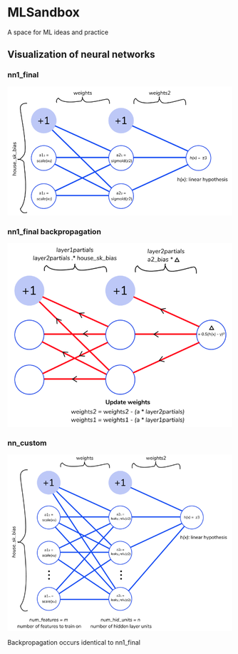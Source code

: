 # MLSandbox
A space for ML ideas and practice

## Visualization of neural networks

### nn1_final
![nn1_final](./img/nn1.png)

### nn1_final backpropagation
![nn1_final backprop](./img/nn1_backprop.png)

### nn_custom
![nn_custom](./img/nn_custom.png)

Backpropagation occurs identical to nn1_final